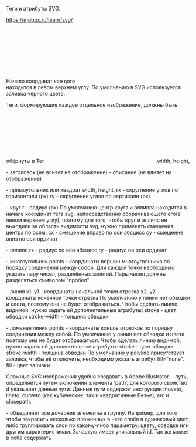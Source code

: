 Теги и атрибуты SVG.

https://mpbox.ru/learn/svg/

Начало координат каждого <svg></svg> находится в левом верхнем углу.
По умолчанию в SVG используется заливка чёрного цвета.

Теги, формирующие каждое отдельное изображение, должны быть обёрнуты в Тег <svg></svg>
width, height,

<title></title> - заголовок (не влияет не отображение)
<desc></desc> - описание (не влияет на отображение)

<rect></rect> - прямоугольник или квадрат
width, height,
rx - скругление углов по горизонтали (px)
ry - скругление углов по вертикали (px)

<circle></circle> - круг
r - радиус (px)
По умолчанию центр круга и эллипса находится в начале координат тега svg,
непосредственно оборачивающего его(в левом верхнем углу),
поэтому для того, чтобы круг и эллипс не выходили за область видимости svg,
нужно применять смещения центра по осям:
cx - смещение вправо по оси абсцисс
cy - смещение вниз по оси ординат

<ellipse></ellipse> - эллипс
rx - радиус по оси абсцисс
ry - радиус по оси ординат

<polygon></polygon> - многоугольник
points - координаты вершин многоугольника по порядку соединения между собой.
Для каждой точки необходимо указать пару чисел, разделённых запятой.
Пары чисел должны разделяться символом "пробел".

<line x1="" x2=""></line> - линия
x1, y1 - координаты начальной точки отрезка
x2, y2 - координаты конечной точки отрезка
По умолчанию у линии нет обводки и цвета, поэтому она не будет отображаться.
Чтобы сделать линию видимой, нужно задать ей дополнительные атрибуты:
stroke - цвет обводки
stroke-width - толщина обводки

<polyline></polyline> - ломаная линия
points - координаты концов отрезков по порядку соединения между собой.
По умолчанию у линии нет обводки и цвета, поэтому она не будет отображаться.
Чтобы сделать линию видимой, нужно задать ей дополнительные атрибуты:
stroke - цвет обводки
stroke-width - толщина обводки
По умолчанию у polyline присутствует заливка, чтобы её отключить, необходимо указать атрибут fill="none".
fill - цвет заливки

Сложные SVG изображения удобно создавать в Adobe Illustrator.
<path></path> - путь,
определяется путем включения элемента ‘path’, для которого свойство d указывает данные пути.
Данные пути содержат инструкции moveto, lineto, curveto (как кубические, так и квадратичные Безье), arc и closepath.

<g> - объединяет все дочерние элементы в группу.
Например, для того чтобы закрасить несколько вложенных в него слоёв в одинаковый цвет,
либо группировать слои по какому-либо параметру: цвету, обводке или другим характеристикам.
Зачастую имеет уникальный id.
Так же может в себе содержать <title> и <desc> чтобы улучшить доступность для невизуальных браузеров.
В дополнение к этому, <g> обеспечивает удобство и сокращение объема кода при использовании стилей:
заданный стиль для <g> будет распространяться на все дочерние элементы.

<defs>
При использовании группировки с помощью <g> возникают проблемы:
нужно знать позицию оригинала и отталкиваться от него, а не просто указать нужные координаты;
цвета, а точнее все стили, у копий будут таким же как и у оригинала: их нельзя изменить с помощью <use>;
при использовании <g> отобразится все сгруппированные элементы. 
Заключаем сгруппированные объекты в <defs> — определяем элементы без их отображения.
Спецификация SVG рекомендует группы, которые будут повторно использоваться,
заключать в <defs>, чтобы код получился более гибким и компактным.

Элемент <use>
Часто в дизайне встречаются повторяющиеся элементы.
Например, рекламный буклет может содержать логотип компании в верхнем левом и нижнем правом углу каждой страницы.
В каком-нибудь Adobe Illustrator достаточно один раз нарисовать логотип, сгруппировать все его составляющие,
скопировать сгруппированный рисунок и вставлять его сколько угодно раз в нужные места.
Элемент <use> предоставляет аналог функции копи-паста для группы элементов, объединенных с помощью <g>.
Элемент <use> не ограничен рамками одного SVG документа:
атрибут xlink:href может сослаться на любой подходящий файл или адрес в Сети.

<symbol>
Позволяет группировать элементы другим способом.
В отличие от элемента <g>, <symbol> никогда не отображается: нет необходимости его скрывать с помощью <defs>.

<image>
Если <use> позволяет повторно использовать часть SVG файла,
то элемент <image> содержит или SVG файл целиком, или растровый файл (JPEG или PNG).
Если использоваться будет SVG файл — атрибуты x, y, width и height устанавливают окно просмотра,
в котором будет отображаться содержимое этого файла.
Если растровый файл — он будет масштабироваться чтобы соответствовать прямоугольнику, определенному атрибутами.


Методы отображения SVG на сайте

1. Непосредственное использование тега <svg></svg> со вложенными тегами в HTML-разметке сайта.
2. Использование тега <img src=""></img> с указанием атрибуте src.
3. Использование атрибута background-image:url() в стилях тега HTML:
   .image{
   display:block;
   width: 100px;
   height: 100px;
   background-image:url(01.svg);
   background-size: cover;
   background-repeat: no-repeat;
   }
   Плюсом данного метода является поддержка SVG-анимации и возможность наложения фильтров, а также использование
   спрайтов.
   Недостатки: невозможно менять стили элементов через CSS или Javascript.
4. Использование тега <object> (аналог <iframe>)
   Лучший вариант, если не требуется изменять SVG, не добавляя его в HTML-код.
   <object data="lesson3/02.svg" type="image/svg+xml">
   <img src="lesson3/02.svg">
   </object>
   Если браузер на распознает тег <object>, то он отобразит вложенный тег <img/>
   Плюсы: <object> позволяет подключать стили из внешнего CSS-файла и использовать SVG-анимации и фильтры.
   Минусы: отсутствие поддержки в старых браузерах.
5. Использование иконочных шрифтов,
   например, FontAwesome.
   Плюсы:
   картинка ведёт себя как текстовый символ и её параметры настраиваются через CSS,
   иконочные шрифты поддерживаются старыми браузерами.
   Минусы:
   ограничен функционал,
   только одноцветные картинки,
   изменения применяются ко всему изображению,
   при подключении через <link> сбой CDN приведёт к исчезновению картинок на сайте.
   Свойства изображений SVG: https://www.w3.org/TR/SVG/styling.html#InterfaceSVGStyleElement

Заливка и обводка

fill - заливка (цвет, градиент, по умолчанию - black)
fill-rule - как будут заливаться сложные фигуры, имеющие пересечения внутри себя:
(nonzero - в месте пересечения фигур заливка остаётся
evenodd - в месте пересечения фигур заливка исчезает)
fill-opacity - прозрачность заливки (0-1 или %)

stroke - цвет обводки (цвет, градиент, по умолчанию - none)
stroke-width - толщина обводки (px или %)
stroke-linecap - отображение концов линий
(butt(по умолчанию), round, square)
stroke-linejoin - отображение соединений линий на углах (round, bevel, mitel)
stroke-dasharray - вид пунктирной обводки (единицы или %) - длина штриха и пробела
stroke-dashoffset - смещение пунктирной обводки относительно первоначального положения (по умолчанию - 0)
stroke-opacity - непрозрачность для обводки (0-1 или %)

При необходимости создания градиента лучше воспользоваться Adobe Illustrator

<lineargradient></lineargradient> - линейный градиент
<radialGradient></radialGradient> - радиальный градиент

Изменять направление линейного градиента можно, указав положение начальной и конечной точки вектора,
указывающего его направление:
x1, y1
x2, y2
По умолчанию для линейного градиента вектор направлен слева направо:
x1="0" y1="0" x2="1" y2="0"
Чтобы поменять направление вектора на сверху вниз, нужно указать:
x1="0" y1="0" x2="0" y2="1"

Изменять направление радиального градиента можно,
указав координаты центра окружности градиента, её радиус, а также координаты фокальной точки:
cx, cy, r, fx, fy
fx и fy - fx, fy определяют фокальную точку для радиального градиента.
Градиент будет нарисован таким образом, что точка градиента 0% будет сопоставлена с (fx, fy).
Значение по умолчанию — 50%.

Каждый из тегов градиента должен содержать дочерние теги, описывающие его настройки:
<stop> - эти ноды сообщают градиенту, какой цвет он должен использовать в позициях,
определённых атрибутом offset для позиции и атрибутом stop-color.
Это может быть задано прямо в SVG или через CSS.

Для каждого из цветов, входящих в состав градиента должны быть указаны теги <stop>
атрибуты тега <stop>:
offset, % - отступ до начала перехода цвета в градиент
Точки, относительно которых рассчитывается отступ,
для всех цветов совпадают - 0%.
stop-color - цвет
stop-opacity - непрозрачность
Чтобы применить настройки градиента к нужному тегу,
нужно присвоить тегу градиента параметр id, например, id="gradient",
а в теге фигуры, к которой будет применён градиент, в параметре fill указать
fill="url(#gradient)".

Размеры SVG
viewport - область для отрисовки SVG-изображений. По умолчанию width="300" height="150".
viewBox
width
height

По умолчанию viewport элемента <svg/> имеет размеры width="300" height="150".
Если вложенные элементы будут иметь размеры, превышающие viewport, то они будут обрезаны.
Размеры элементов <svg class="image" /> можно указывать в CSS с помощью атрибута class.
Указание размеров элементов в абсолютных единицах приводит к отсутствию адаптивности.
Лучше использовать %.

Используя атрибут viewBox можно создавать адаптивные SVG-изображения.
Чтобы задать пропорции изображения,
элементу <svg/> можно указать атрибут viewBox="x0 y0 width height", где
x0 y0 - координаты начала осей координат viewBox относительно левого верхнего угла.
При этом изображение <svg/> станет адаптивным,
будет сохранять пропорции размеров width height, указанные в атрибуте viewBox,
стремясь заполнить всё доступное пространство.
Чтобы ограничить максимальные размеры изображения <svg/>,
можно воспользоваться CSS атрибутами max-width и max-height.

preserveAspectRatio
Атрибут preserveAspectRatio со значением "none" указывает,
что сохранять пропорции не нужно, что приводит к тому,
что изображение стремится заполнить всю область,
предоставленную viewBox.
Интерактивный пример: https://codepen.io/yoksel/pen/xLdQqX

Каждое окно просмотра SVG генерирует систему координат области просмотра и систему координат пользователя, изначально
идентичные.
Предоставление 'viewBox' в элементе viewport преобразует систему координат пользователя относительно системы координат
viewport, как описано в атрибуте 'viewBox'.
Дочерние элементы окна просмотра могут дополнительно изменять систему координат пользователя, например, путем указания
свойства transform.

Окна просмотра SVG могут быть вложенными.
Процентные единицы разрешаются со ссылкой на ширину и высоту ближайшего исконного окна просмотра SVG.
Таким образом, вложение видовых экранов SVG дает возможность переопределить значение процентных единиц и предоставить
новый опорный прямоугольник для «подгонки» графики относительно определенной прямоугольной области.

Ширина, высота и происхождение видовых экранов SVG устанавливаются в процессе согласования между фрагментом документа
SVG,
генерирующим окно просмотра SVG, и родительским элементом этого фрагмента (реальным или неявным). Описание этого
процесса согласования см. в разделе Создание нового окна просмотра SVG.

По умолчанию система координат вложенного окна просмотра SVG эквивалентна локальной системе координат родительского
элемента,
преобразованной в начало элемента окна просмотра SVG. Однако свойство transform элемента окна просмотра SVG изменяет
систему координат окна просмотра относительно пользовательской системы координат родительского элемента.

Абстрактно все окна просмотра SVG встроены в холст, область рисования, которая бесконечно велика во всех соответствующих
измерениях.

Системы координат
viewport space - система координат области отрисовки (начало отсчёта - левый верхний угол viewport)
user space - система координат содержимого (начало отсчёта - левый верхний угол viewBox)

По умолчанию viewport space и user space совпадают, а также совпадают используемые единицы измерения.
В SVG могут использоваться следующие единицы измерения.
em
ex
px
pt
%
pc
cm
mm
in

При добавлении тегу svg атрибута viewBox содержимое и его система координат начинает масштабироваться и смещаться,
если в атрибуте viewBox указать значения, отличные от указанных в атрибутах width и height тега svg.

После добавления тегу svg атрибута viewBox
расположение содержимого будет рассчитываться относительно новой системы координат,
начало которой совпадает с левым верхним углом viewBox, а не от viewport (по умолчанию).

При указании положительных значений смещения осей в параметрах вложенного элемента,
оси будут смещаться вправо и вниз.
А при указаниии положительных значений смещения во viewPort - наооборот, влево и вверх.

Трансформации.
Управлять трансформацией svg можно с помощью атрибута transform.
Также возможно задавать параметры трансформации с помощью свойств CSS.

transform: (translate(x,y), scale(x,y), rotate, skewX, skewY, matrix)
translate - сдвиг по осям
scale - масштабирование по осям
rotate - поворот вокруг оси на заданный угол
Единицы измерения угла: deg - градусы, rad - радианы, turn - повороты, grad - градианы
При использовании CSS у значения параметра должна быть указана единица измерения,
а при использовании inline стилей, наоборот, единицу измерения указывать нельзя (работать не будет).
Единицей измерения угла по умолчанию являются градусы (deg).
skewX - перекос (наклон) по оси X
matrix - настройка всех параметров трансформации в одном свойстве.
matrix() объединяет все методы 2D-преобразования в один.
Метод matrix() принимает шесть параметров, содержащих математические функции,
которые позволяют вращать, масштабировать, перемещать (перемещать) и наклонять элементы.
Параметры следующие: matrix(scaleX(), skewX(), skewY(), scaleY(), translateX(), translateY())
Удобный генератор матриц трансформации: https://angrytools.com/css-generator/transform/

Генератор skew:https://codepen.io/thebabydino/pen/JoQRdb

Использование тега <path/>
Тег <path/> можно рассматривать как более сложную версию тегов <line/> и <polygon/>.
В отличие от <polygon/>, фигура <path/> не замыкается автоматически,
но её можно сделать замкнутой с помощью специальных параметров.
В атрибуте d тега <path/> перечисляются координаты точек фигуры, для чего используются числа и буквы.
Числа можно разделять как запятой, так и пробелами.
Регистр букв, стоящих перед числами, обозначает тип координат:
верхний регистр - абсолютные координаты,
нижний регистр - относительные координаты.

M,m - начало новой линии (начальная точка)

L,l - создаёт линию, соединяющую текущую точку с точкой, имеющей указанные координаты
L(l) достаточно указывать только в начале каждой новой линии:
L 80,20 L 20,100 = L 80,20 20,100

H(h) - горизонтальная линии от текущей точки, то точки с указанной координатой x
V(v) - вертикальная линии от текущей точки, то точки с указанной координатой y
С помощью H и V удобно рисовать прямоугольные фигуры.

A(a) - эллиптическая кривая из начальной точки (mx,my) в конечную (x,y).
Кривая имеет два радиуса (rx,ry) и два управляющих флага.
Параметры A(a): rx ry x-axis-rotation large-arc-flag sweep-flag x y

C(c) - кубическая кривая Безье из текущей точки (mx,my) в конечную (x,y).
У кривой Безье имеются две контрольные точки с координатами (x1,y1) и (x2,y2).
Параметры C(c): x1 y1 x2 y2 x y

S(s) - кубическая кривая Безье из текущей точки (mx,my) в конечную (x,y),
но с одной контрольной точкой (x2,y2)
Параметры S(s): x2 y2 x y

Q(q) - квадратичная кривая Безье из текущей точки (mx,my) в конечную (x,y)
с одной контрольной точкой (x1,y1)
Параметры Q(q): x1 y1 x y

Z(z) - замыкает фигуру. Действие обоих регистров одинаковое.
Z избавляет от необходимости указывать последнюю точку с координатами первой,
чтобы закончить (замкнуть) фигуру.

T(t) - квадратичная кривая Безье из текущей точки (mx,my) в конечную (x,y).
Контрольная точка (x1,y1) представляет собой отражение контрольной точки предыдущей команды.
Параметры T(t): x1 y1 x y

Паттерны <pattern/> или узоры
Паттерн - это элемент, который можно использовать в качестве заливки или обводки.
Паттерны могут иметь следующее содержимое:

- фигуры
- символы
- текст
- растровые изображения

По умолчанию ширина и высота <pattern/> равны нулю.
Чтобы использьвать <pattern/>, ему обязательно нужно задавать атрибут id,
а затем использовать его в нужном изображении:
fill="url(#patternId)
или
fill="transparent"
stroke="url(#bg4)"

Атрибут patternTransform позволяет применять стандартные трансформации к паттерну, например,
patternTransform="translate(50)"

Icons & sprites
Можно брать на
https://www.flaticon.com,
https://icomoon.io/app/#/select,
https://www.iconfinder.com/
и других.
Спрайты создаются для того, чтобы объединять изображения в один файл
и подключать компоненты его содержимого по мере необходимости.

Компоненты спрайта следует помещать внутрь общего тега <svg></svg>.
Тег <svg display="none"></svg>, содержащий библиотеку изображений,
следует скрыть с помощью атрибута display="none".
Каждый компонент спрайта должен быть заключен в тег <symbol></symbol>.
Каждый тег <symbol id="symbolId"></symbol> должен иметь уникальный id,
по которому данное изображение будет доступно в HTML.
Для использования изображения, входящего в состав спрайта,
внутрь тега <svg></svg> необходимо включать тег
<use xlink:href="#symbolId"></use>, где
symbolId - id изображения.

При создании спрайта из нескольких скачанных SVG-картинок,
в теги <symbol id="" viewBox=""> каждого из изображений следует копировать значения атрибута
viewBox из тега <svg> оригинального изображения.

Тегам можно присваивать атрибут class и управлять их свойствами
с помощью файла стилей:
<svg class="svg-class">
Например, цвет заливки можно изменить так:
.svg-class{
fill: green;
}
.svg-class:hover{
fill: blue;
}
С помощью CSS можно изменять только те атрибуты, для которых значения не заданы inline.
При копировании svg может потребоваться очистка свойств fill,
чтобы получить возможность изменять цвет заливки с помощью CSS.

SVG-спрайт удобнее размещать не в HTML-разметке, а в отдельном файле.
Для этого в отдельный файл следует вынести весь тег <svg display="none">,
в который необходимо добавить атрибут
xmlns="http://www.w3.org/2000/svg" xmlns:xlink="http://www.w3.org/1999/xlink".
В итоге:
<svg display="none" xmlns="http://www.w3.org/2000/svg" xmlns:xlink="http://www.w3.org/1999/xlink">

Иконочные шрифты
Для создания кастомных иконочных шрифтов удобно пользоваться сервисом
https://icomoon.io/
Созданный иконочный шрифт нужно распаковать в папку проекта.
Для подключения иконок нужно использовать названия классов,
которые можно увидеть в файле demo.html
Свойство fill для иконочных шрифтов не работает.
Для изменения цвета шрифта нужно использовать свойство color.
Символы шрифта могут не отображаться,
если в CSS неправильно указаны пути к файлам в @font-face.

Анимации
Перед созданием анимаций SVG требуется подготовить.
Нужно удалить комментарии, <!DOCTYPE>, id с названиями на русском языке.
Эти операции удобно выполнят с помощью сервиса https://jakearchibald.github.io/svgomg/
Этот сервис позволяет сжимать SVG-файлы (автоматически удаляет ненужные теги и идентификаторы).

SVG можно анимировать двумя методами:
1. с использованием тегов 
2. с использованием CSS (более предпочтительный)

Алгоритм создания анимаций:
1. Находим в DevTools нужный элемент и задаём ему атрибут class
2. Настроить параметры анимации в CSS для указанного класса

https://doka.guide/css/animation/

Список свойств для создания CSS-анимаций:

animation-name - название анимации (Благодаря animation-name браузер понимает, какие именно ключевые кадры нужно применять к выбранному элементу.)
animation-duration - длительность одного цикла анимации
animation-iteration-count - сколько раз будет проигрываться CSS-анимация
animation-direction - направление анимации (сообщает браузеру, должна ли анимация проигрываться в обратном порядке)
animation-timing-function - временная функция (linear, ease, ease-in, ease-out, ease-in-out, cubic-bezier(x1, y1, x2, y2), step-start, step-end, steps)
animation-delay - задержка воспроизведения CSS-анимации
animation-play-state - позволяющет ставить CSS-анимацию на паузу и запускать снова (running || paused)
animation-fill-mode - сообщает браузеру, нужно ли применять стили ключевых кадров до или после проигрывания анимации
animation - шорткат

Для создания ключевых кадров используется директива @keyframes.
Ключевые кадры могут прописываться при помощи ключевых слов from (начальный кадр) и to (конечный кадр).
Это удобно, если у вас всего два ключевых кадра.
Если же кадров больше двух, то можно использовать проценты.

animation — это мега-шорткат,
в котором можно за раз указать значения для всех перечисленных выше свойств, начинающихся на animation-.

Значения указываются через пробел.
Порядок указания значений не важен.
Из-за того, что значения этих свойств очень разные, браузер сам догадывается,
какое значение к какому свойству относится.
Важно только помнить, что первое значение времени будет воспринято как значение animation-duration (длительность анимации),
а второе — animation-delay (задержка воспроизведения).

Для работы анимации совсем не обязательно перечислять все значения.
Достаточно указать имя анимации и её длительность.
Для остальных свойств будут установлены значения по умолчанию.
